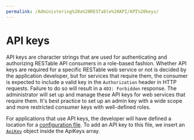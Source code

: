 ```yaml
---
permalink: /Administering%20a%20RESTable%20API/API%20keys/
---
```


# API keys

API keys are character strings that are used for authenticating and authorizing RESTable API consumers in a role-based fashion. Whether API keys are required for a specific RESTable web service or not is decided by the application developer, but for services that require them, the consumer is expected to include a valid key in the `Authorization` header in HTTP requests. Failure to do so will result in a `403: Forbidden` response. The administrator will set up and manage these API keys for web services that require them. It's best practice to set up an admin key with a wide scope and more restricted consumer keys with well-defined roles.

For applications that use API keys, the developer will have defined a location for a [configuration file](../Configuration). To add an API key to this file, we insert an [`ApiKey`](../Configuration#apikey) object inside the ApiKeys array.
